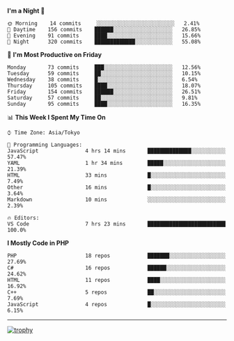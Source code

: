 <!--START_SECTION:waka-->
**I'm a Night 🦉** 

```text
🌞 Morning    14 commits     ░░░░░░░░░░░░░░░░░░░░░░░░░   2.41% 
🌆 Daytime    156 commits    ██████░░░░░░░░░░░░░░░░░░░   26.85% 
🌃 Evening    91 commits     ████░░░░░░░░░░░░░░░░░░░░░   15.66% 
🌙 Night      320 commits    █████████████░░░░░░░░░░░░   55.08%

```
📅 **I'm Most Productive on Friday** 

```text
Monday       73 commits     ███░░░░░░░░░░░░░░░░░░░░░░   12.56% 
Tuesday      59 commits     ██░░░░░░░░░░░░░░░░░░░░░░░   10.15% 
Wednesday    38 commits     █░░░░░░░░░░░░░░░░░░░░░░░░   6.54% 
Thursday     105 commits    ████░░░░░░░░░░░░░░░░░░░░░   18.07% 
Friday       154 commits    ██████░░░░░░░░░░░░░░░░░░░   26.51% 
Saturday     57 commits     ██░░░░░░░░░░░░░░░░░░░░░░░   9.81% 
Sunday       95 commits     ████░░░░░░░░░░░░░░░░░░░░░   16.35%

```


📊 **This Week I Spent My Time On** 

```text
⌚︎ Time Zone: Asia/Tokyo

💬 Programming Languages: 
JavaScript               4 hrs 14 mins       ██████████████░░░░░░░░░░░   57.47% 
YAML                     1 hr 34 mins        █████░░░░░░░░░░░░░░░░░░░░   21.39% 
HTML                     33 mins             █░░░░░░░░░░░░░░░░░░░░░░░░   7.49% 
Other                    16 mins             █░░░░░░░░░░░░░░░░░░░░░░░░   3.64% 
Markdown                 10 mins             ░░░░░░░░░░░░░░░░░░░░░░░░░   2.39%

🔥 Editors: 
VS Code                  7 hrs 23 mins       █████████████████████████   100.0%

```

**I Mostly Code in PHP** 

```text
PHP                      18 repos            ███████░░░░░░░░░░░░░░░░░░   27.69% 
C#                       16 repos            ██████░░░░░░░░░░░░░░░░░░░   24.62% 
HTML                     11 repos            ████░░░░░░░░░░░░░░░░░░░░░   16.92% 
C++                      5 repos             ██░░░░░░░░░░░░░░░░░░░░░░░   7.69% 
JavaScript               4 repos             █░░░░░░░░░░░░░░░░░░░░░░░░   6.15%

```



<!--END_SECTION:waka-->

---

[![trophy](https://github-profile-trophy.vercel.app/?username=Slime-hatena&theme=flat&no-bg=true&no-frame=true&column=8)](https://github.com/ryo-ma/github-profile-trophy)

<!--
**Slime-hatena/Slime-hatena** is a ✨ _special_ ✨ repository because its `README.md` (this file) appears on your GitHub profile.

Here are some ideas to get you started:

- 🔭 I’m currently working on ...
- 🌱 I’m currently learning ...
- 👯 I’m looking to collaborate on ...
- 🤔 I’m looking for help with ...
- 💬 Ask me about ...
- 📫 How to reach me: ...
- 😄 Pronouns: ...
- ⚡ Fun fact: ...
-->
